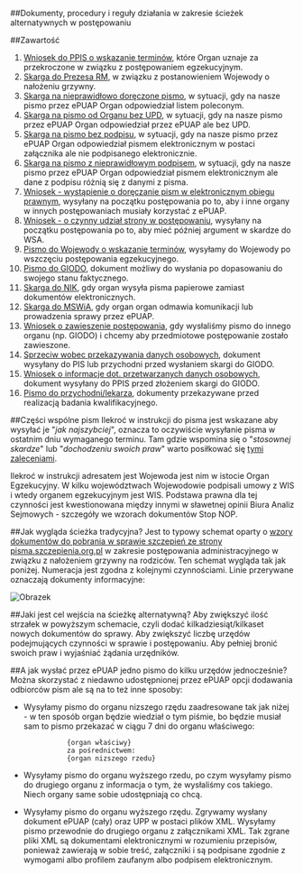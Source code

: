 ##Dokumenty, procedury i reguły działania w zakresie ścieżek alternatywnych w postępowaniu

##Zawartość

1. [Wniosek do PPIS o wskazanie terminów](https://github.com/szanitani/szczepienia/blob/master/Sciezki%20alternatywne/wniosek%20o%20podanie%20terminow.md), które Organ uznaje za przekroczone w związku z postępowaniem egzekucyjnym.
2. [Skarga do Prezesa RM](https://github.com/szanitani/szczepienia/blob/master/Sciezki%20alternatywne/skarga%20na%20wojewode.md), w związku z postanowieniem Wojewody o nałożeniu grzywny.
3. [Skarga na nieprawidłowo doręczone pismo](https://github.com/szanitani/szczepienia/blob/master/Sciezki%20alternatywne/skarga%20na%20nieprawidlowe%20doreczenie.md), w sytuacji, gdy na nasze pismo przez ePUAP Organ odpowiedział listem poleconym.
4. [Skarga na pismo od Organu bez UPD](https://github.com/szanitani/szczepienia/blob/master/Sciezki%20alternatywne/skarga%20na%20pismo%20bez%20upd.md), w sytuacji, gdy na nasze pismo przez ePUAP Organ odpowiedział przez ePUAP ale bez UPD.
5. [Skarga na pismo bez podpisu](https://github.com/szanitani/szczepienia/blob/master/Sciezki%20alternatywne/skarga%20na%20pismo%20bez%20podpisu.md), w sytuacji, gdy na nasze pismo przez ePUAP Organ odpowiedział pismem elektronicznym w postaci załącznika ale nie podpisanego elektronicznie.
6. [Skarga na pismo z nieprawidłowym podpisem](https://github.com/szanitani/szczepienia/blob/master/Sciezki%20alternatywne/skarga%20na%20pismo%20z%20nieprawidlowym%20podpisem.md), w sytuacji, gdy na nasze pismo przez ePUAP Organ odpowiedział pismem elektronicznym ale dane z podpisu różnią się z danymi z pisma.
7. [Wniosek - wystąpienie o doręczanie pism w elektronicznym obiegu prawnym](https://github.com/szanitani/szczepienia/blob/master/Sciezki%20alternatywne/wniosek%20wystapienie%20o%20doreczenie.md), wysyłany na początku postępowania po to, aby i inne organy w innych postępowaniach musiały korzystać z ePUAP.
8. [Wniosek - o czynny udział strony w postępowaniu](https://github.com/szanitani/szczepienia/blob/master/Sciezki%20alternatywne/wniosek%20o%20czynny%20udzial.md), wysyłany na początku postępowania po to, aby mieć później argument w skardze do WSA.
9. [Pismo do Wojewody o wskazanie terminów](https://github.com/szanitani/szczepienia/blob/master/Sciezki%20alternatywne/pismo%20do%20wojewody%20terminy.md), wysyłamy do Wojewody po wszczęciu postępowania egzekucyjnego.
10. [Pismo do GIODO](https://github.com/szanitani/szczepienia/blob/master/Sciezki%20alternatywne/pismo%20do%20giodo.md), dokument możliwy do wysłania po dopasowaniu do swojego stanu faktycznego.
11. [Skarga do NIK](https://github.com/szanitani/szczepienia/blob/master/Sciezki%20alternatywne/skarga%20do%20nik.md), gdy organ wysyła pisma papierowe zamiast dokumentów elektronicznych.
12. [Skarga do MSWiA](https://github.com/szanitani/szczepienia/blob/master/Sciezki%20alternatywne/skarga%20na%20odmowe%20ePUAP.md), gdy organ organ odmawia komunikacji lub prowadzenia sprawy przez ePUAP.
13. [Wniosek o zawieszenie postępowania](https://github.com/szanitani/szczepienia/blob/master/Sciezki%20alternatywne/wniosek%20o%20zawieszenie.md), gdy wysłaliśmy pismo do innego organu (np. GIODO) i chcemy aby przedmiotowe postępowanie zostało zawieszone.
14. [Sprzeciw wobec przekazywania danych osobowych](https://github.com/szanitani/szczepienia/blob/master/Sciezki%20alternatywne/sprzeciw%20dane%20osobowe.md), dokument wysyłany do PIS lub przychodni przed wysłaniem skargi do GIODO.
15. [Wniosek o informacje dot. przetwarzanych danych osobowych](https://github.com/szanitani/szczepienia/blob/master/Sciezki%20alternatywne/wniosek_dane_osobowe.md), dokument wysyłany do PPIS przed złożeniem skargi do GIODO. 
16. [Pismo do przychodni/lekarza](https://github.com/szanitani/szczepienia/blob/master/Sciezki%20alternatywne/pismo_przychodnia_01.md), dokumenty przekazywane przed realizacją badania kwalifikacyjnego. 

##Części wspólne pism
Ilekroć w instrukcji do pisma jest wskazane aby wysyłać je "*jak najszybciej*", oznacza to oczywiście wysyłanie pisma w ostatnim dniu wymaganego terminu. Tam gdzie wspomina się o "*stosownej skardze*" lub "*dochodzeniu swoich praw*" warto posiłkować się [tymi zaleceniami](http://forumprawne.org/prawo-administracyjne/301849-jak-pisac-skuteczne-pisma-do-urzedu-poradnik.html).

Ilekroć w instrukcji adresatem jest Wojewoda jest nim w istocie Organ Egzekucyjny. W kilku województwach Wojewodowie podpisali umowy z WIS i wtedy organem egzekucyjnym jest WIS. Podstawa prawna dla tej czynności jest kwestionowana między innymi w sławetnej opinii Biura Analiz Sejmowych - szczegóły we wzorach dokumentów Stop NOP.

##Jak wygląda ścieżka tradycyjna?
Jest to typowy schemat oparty o [wzory dokumentów do pobrania w sprawie szczepień ze strony pisma.szczepienia.org.pl](http://www.pisma.szczepienia.org.pl/) w zakresie postępowania administracyjnego w związku z nałożeniem grzywny na rodziców. Ten schemat wygląda tak jak poniżej. Numeracja jest zgodna z kolejnymi czynnościami. Linie przerywane oznaczają dokumenty informacyjne:

![Obrazek](https://github.com/szanitani/szczepienia/raw/master/Sciezki%20alternatywne/sciezka_wg_wzorow.png)

##Jaki jest cel wejścia na ścieżkę alternatywną?
Aby zwiększyć ilość strzałek w powyższym schemacie, czyli dodać kilkadziesiąt/kilkaset nowych dokumentów do sprawy. Aby zwiększyć liczbę urzędów podejmujących czynności w sprawie i postępowaniu. Aby pełniej bronić swoich praw i wyjaśniać żądania urzędników.

##A jak wysłać przez ePUAP jedno pismo do kilku urzędów jednocześnie?
Można skorzystać z niedawno udostępnionej przez ePUAP opcji dodawania odbiorców pism ale są na to też inne sposoby: 

- Wysyłamy pismo do organu nizszego rzędu zaadresowane tak jak niżej - w ten sposób organ będzie wiedział o tym piśmie, bo będzie musiał sam to pismo przekazać w ciągu 7 dni do organu właściwego:
```
              {organ właściwy}
              za pośrednictwem:
              {organ nizszego rzedu}
```

- Wysyłamy pismo do organu wyższego rzedu, po czym wysyłamy pismo do drugiego organu z informacja o tym, że wysłaliśmy cos takiego. Niech organy same sobie udostępniają co chcą.

- Wysyłamy pismo do organu wyższego rzędu. Zgrywamy wysłany dokument ePUAP (cały) oraz UPP w postaci plików XML. Wysyłamy pismo przewodnie do drugiego organu z załącznikami XML. Tak zgrane pliki XML są dokumentami elektronicznymi w rozumieniu przepisów, ponieważ zawierają w sobie treść, załączniki i są podpisane zgodnie z wymogami albo profilem zaufanym albo podpisem elektronicznym.
